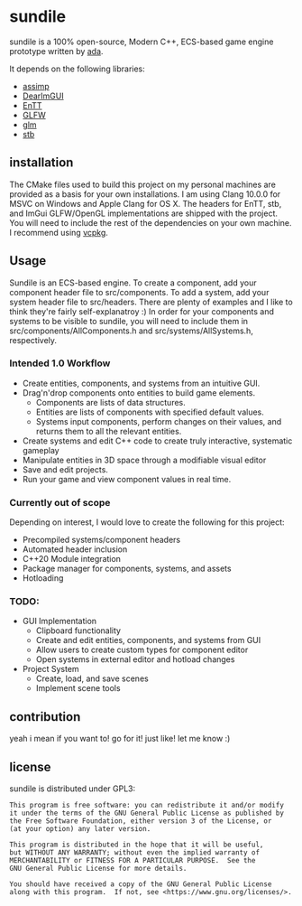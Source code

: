 # sundile

sundile is a 100% open-source, Modern C++, ECS-based game engine prototype written by [ada](https://github.com/ada-rose-dev).

It depends on the following libraries:

* [assimp](http://assimp.org/)
* [DearImGUI](https://github.com/ocornut/imgui)
* [EnTT](https://github.com/skypjack/entt)
* [GLFW](https://www.glfw.org/)
* [glm](https://glm.g-truc.net/0.9.9/index.html)
* [stb](https://github.com/nothings/stb)

## installation
The CMake files used to build this project on my personal machines are provided as a basis for your own installations. I am using Clang 10.0.0 for MSVC on Windows and Apple Clang for OS X.
The headers for EnTT, stb, and ImGui GLFW/OpenGL implementations are shipped with the project. You will need to include the rest of the dependencies on your own machine. I recommend using [vcpkg](https://github.com/Microsoft/vcpkg).

## Usage
Sundile is an ECS-based engine. To create a component, add your component header file to src/components. To add a system, add your system header file to src/headers. There are plenty of examples and I like to think they're fairly self-explanatroy :) In order for your components and systems to be visible to sundile, you will need to include them in src/components/AllComponents.h and src/systems/AllSystems.h, respectively.

### Intended 1.0 Workflow
* Create entities, components, and systems from an intuitive GUI.
* Drag'n'drop components onto entities to build game elements.
    * Components are lists of data structures.
    * Entities are lists of components with specified default values.
    * Systems input components, perform changes on their values, and returns them to all the relevant entities.
* Create systems and edit C++ code to create truly interactive, systematic gameplay
* Manipulate entities in 3D space through a modifiable visual editor
* Save and edit projects.
* Run your game and view component values in real time.

### Currently out of scope
Depending on interest, I would love to create the following for this project:
* Precompiled systems/component headers
* Automated header inclusion
* C++20 Module integration
* Package manager for components, systems, and assets
* Hotloading

### TODO:
* GUI Implementation
    * Clipboard functionality
    * Create and edit entities, components, and systems from GUI
    * Allow users to create custom types for component editor
    * Open systems in external editor and hotload changes
* Project System
    * Create, load, and save scenes
    * Implement scene tools


## contribution
yeah i mean if you want to! go for it! just like! let me know :)

## license
sundile is distributed under GPL3:
```
This program is free software: you can redistribute it and/or modify
it under the terms of the GNU General Public License as published by
the Free Software Foundation, either version 3 of the License, or
(at your option) any later version.

This program is distributed in the hope that it will be useful,
but WITHOUT ANY WARRANTY; without even the implied warranty of
MERCHANTABILITY or FITNESS FOR A PARTICULAR PURPOSE.  See the
GNU General Public License for more details.

You should have received a copy of the GNU General Public License
along with this program.  If not, see <https://www.gnu.org/licenses/>.
```

